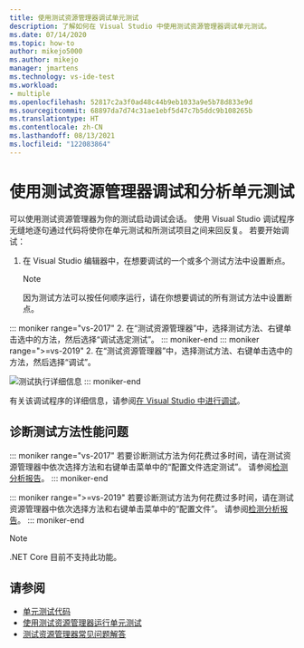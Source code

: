 ```yaml
---
title: 使用测试资源管理器调试单元测试
description: 了解如何在 Visual Studio 中使用测试资源管理器调试单元测试。
ms.date: 07/14/2020
ms.topic: how-to
author: mikejo5000
ms.author: mikejo
manager: jmartens
ms.technology: vs-ide-test
ms.workload:
- multiple
ms.openlocfilehash: 52817c2a3f0ad48c44b9eb1033a9e5b78d833e9d
ms.sourcegitcommit: 68897da7d74c31ae1ebf5d47c7b5ddc9b108265b
ms.translationtype: HT
ms.contentlocale: zh-CN
ms.lasthandoff: 08/13/2021
ms.locfileid: "122083864"
---
```

# <a name="debug-and-analyze-unit-tests-with-test-explorer"></a>使用测试资源管理器调试和分析单元测试

可以使用测试资源管理器为你的测试启动调试会话。 使用 Visual Studio 调试程序无缝地逐句通过代码将使你在单元测试和所测试项目之间来回反复。 若要开始调试：

1. 在 Visual Studio 编辑器中，在想要调试的一个或多个测试方法中设置断点。

    > [!NOTE]
    > 因为测试方法可以按任何顺序运行，请在你想要调试的所有测试方法中设置断点。

::: moniker range="vs-2017"
2. 在“测试资源管理器”中，选择测试方法、右键单击选中的方法，然后选择“调试选定测试”。
::: moniker-end
::: moniker range=">=vs-2019"
2. 在“测试资源管理器”中，选择测试方法、右键单击选中的方法，然后选择“调试”。

   ![测试执行详细信息](../test/media/vs-2019/test-explorer-debug.png)
::: moniker-end

   有关该调试程序的详细信息，请参阅[在 Visual Studio 中进行调试](../debugger/debugger-feature-tour.md)。

## <a name="diagnose-test-method-performance-issues"></a>诊断测试方法性能问题

::: moniker range="vs-2017"
若要诊断测试方法为何花费过多时间，请在测试资源管理器中依次选择方法和右键单击菜单中的“配置文件选定测试”。 请参阅[检测分析报告](../profiling/understanding-instrumentation-data-values.md?view=vs-2017&preserve-view=true)。
::: moniker-end

::: moniker range=">=vs-2019"
若要诊断测试方法为何花费过多时间，请在测试资源管理器中依次选择方法和右键单击菜单中的“配置文件”。 请参阅[检测分析报告](../profiling/understanding-instrumentation-data-values.md?view=vs-2017&preserve-view=true)。
::: moniker-end

> [!NOTE]
> .NET Core 目前不支持此功能。

## <a name="see-also"></a>请参阅

- [单元测试代码](../test/unit-test-your-code.md)
- [使用测试资源管理器运行单元测试](../test/run-unit-tests-with-test-explorer.md)
- [测试资源管理器常见问题解答](test-explorer-faq.md)
